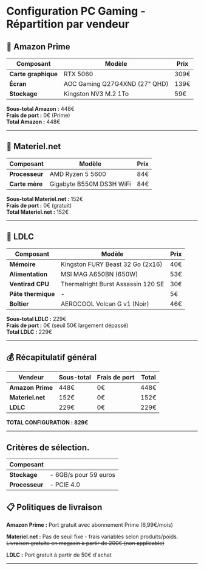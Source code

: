 # Configuration PC Gaming - Répartition par vendeur

## 🛒 Amazon Prime

| Composant | Modèle | Prix |
|-----------|--------|------|
| **Carte graphique** | RTX 5060 | 309€ |
| **Écran** | AOC Gaming Q27G4XND (27" QHD) | 139€ |
| **Stockage** | Kingston NV3 M.2 1To | 59€ |

**Sous-total Amazon :** 448€  
**Frais de port :** 0€ (Prime)  
**Total Amazon :** 448€

---

## 🛒 Materiel.net

| Composant | Modèle | Prix |
|-----------|--------|------|
| **Processeur** | AMD Ryzen 5 5600 | 84€ |
| **Carte mère** | Gigabyte B550M DS3H WiFi | 84€ |

**Sous-total Materiel.net :** 152€  
**Frais de port :** 0€ (gratuit)  
**Total Materiel.net :** 152€

---

## 🛒 LDLC

| Composant | Modèle | Prix |
|-----------|--------|------|
| **Mémoire** | Kingston FURY Beast 32 Go (2x16) | 40€ |
| **Alimentation** | MSI MAG A650BN (650W) | 53€ |
| **Ventirad CPU** | Thermalright Burst Assassin 120 SE | 30€ |
| **Pâte thermique** | - | 5€ |
| **Boîtier** | AEROCOOL Volcan G v1 (Noir) | 46€ |

**Sous-total LDLC :** 229€  
**Frais de port :** 0€ (seuil 50€ largement dépassé)  
**Total LDLC :** 229€

---

## 💰 Récapitulatif général

| Vendeur | Sous-total | Frais de port | Total |
|---------|------------|---------------|-------|
| **Amazon Prime** | 448€ | 0€ | 448€ |
| **Materiel.net** | 152€ | 0€ | 152€ |
| **LDLC** | 229€ | 0€ | 229€ |

**TOTAL CONFIGURATION :** **829€**

---

## Critères de sélection.

| Composant |  |
|-----------|--------|
| **Stockage**      | - 6GB/s pour 59 euros     |
| **Processeur**    | - PCIE 4.0                |

## 📋 Politiques de livraison

**Amazon Prime :** Port gratuit avec abonnement Prime (6,99€/mois)

**Materiel.net :** Pas de seuil fixe - frais variables selon produits/poids. ~~Livraison gratuite en magasin à partir de 200€ (non applicable)~~

**LDLC :** Port gratuit à partir de 50€ d'achat

---